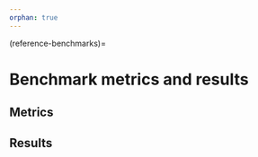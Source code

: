 ```yaml
---
orphan: true
---
```

(reference-benchmarks)=
# Benchmark metrics and  results



## Metrics


## Results